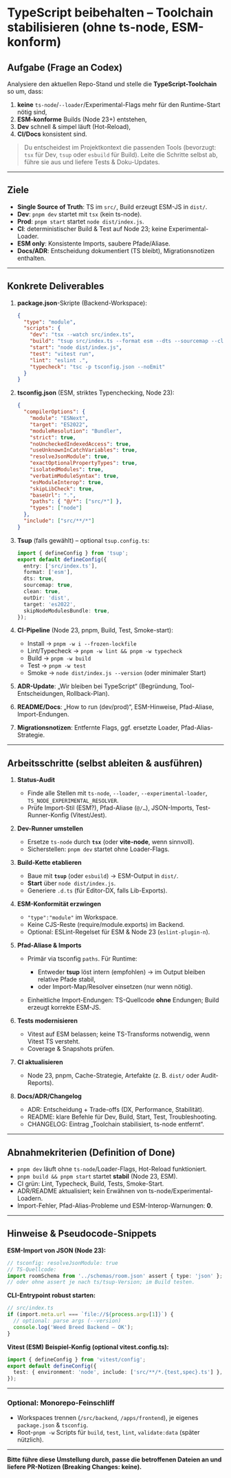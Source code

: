 # **TypeScript beibehalten – Toolchain stabilisieren (ohne ts-node, ESM-konform)**

## Aufgabe (Frage an Codex)

Analysiere den aktuellen Repo-Stand und stelle die **TypeScript-Toolchain** so um, dass:

1. **keine** `ts-node`/`--loader`/Experimental-Flags mehr für den Runtime-Start nötig sind,
2. **ESM-konforme** Builds (Node 23+) entstehen,
3. **Dev** schnell & simpel läuft (Hot-Reload),
4. **CI/Docs** konsistent sind.

> Du entscheidest im Projektkontext die passenden Tools (bevorzugt: `tsx` für Dev, `tsup` oder `esbuild` für Build). Leite die Schritte selbst ab, führe sie aus und liefere Tests & Doku-Updates.

---

## Ziele

- **Single Source of Truth**: TS im `src/`, Build erzeugt ESM-JS in `dist/`.
- **Dev**: `pnpm dev` startet mit `tsx` (kein ts-node).
- **Prod**: `pnpm start` startet `node dist/index.js`.
- **CI**: deterministischer Build & Test auf Node 23; keine Experimental-Loader.
- **ESM only**: Konsistente Imports, saubere Pfade/Aliase.
- **Docs/ADR**: Entscheidung dokumentiert (TS bleibt), Migrationsnotizen enthalten.

---

## Konkrete Deliverables

1. **package.json**-Skripte (Backend-Workspace):

   ```json
   {
     "type": "module",
     "scripts": {
       "dev": "tsx --watch src/index.ts",
       "build": "tsup src/index.ts --format esm --dts --sourcemap --clean",
       "start": "node dist/index.js",
       "test": "vitest run",
       "lint": "eslint .",
       "typecheck": "tsc -p tsconfig.json --noEmit"
     }
   }
   ```

2. **tsconfig.json** (ESM, striktes Typenchecking, Node 23):

   ```json
   {
     "compilerOptions": {
       "module": "ESNext",
       "target": "ES2022",
       "moduleResolution": "Bundler",
       "strict": true,
       "noUncheckedIndexedAccess": true,
       "useUnknownInCatchVariables": true,
       "resolveJsonModule": true,
       "exactOptionalPropertyTypes": true,
       "isolatedModules": true,
       "verbatimModuleSyntax": true,
       "esModuleInterop": true,
       "skipLibCheck": true,
       "baseUrl": ".",
       "paths": { "@/*": ["src/*"] },
       "types": ["node"]
     },
     "include": ["src/**/*"]
   }
   ```

3. **Tsup** (falls gewählt) – optional `tsup.config.ts`:

   ```ts
   import { defineConfig } from 'tsup';
   export default defineConfig({
     entry: ['src/index.ts'],
     format: ['esm'],
     dts: true,
     sourcemap: true,
     clean: true,
     outDir: 'dist',
     target: 'es2022',
     skipNodeModulesBundle: true,
   });
   ```

4. **CI-Pipeline** (Node 23, pnpm, Build, Test, Smoke-start):
   - Install → `pnpm -w i --frozen-lockfile`
   - Lint/Typecheck → `pnpm -w lint && pnpm -w typecheck`
   - Build → `pnpm -w build`
   - Test → `pnpm -w test`
   - Smoke → `node dist/index.js --version` (oder minimaler Start)

5. **ADR-Update**: „Wir bleiben bei TypeScript“ (Begründung, Tool-Entscheidungen, Rollback-Plan).

6. **README/Docs**: „How to run (dev/prod)“, ESM-Hinweise, Pfad-Aliase, Import-Endungen.

7. **Migrationsnotizen**: Entfernte Flags, ggf. ersetzte Loader, Pfad-Alias-Strategie.

---

## Arbeitsschritte (selbst ableiten & ausführen)

1. **Status-Audit**
   - Finde alle Stellen mit `ts-node`, `--loader`, `--experimental-loader`, `TS_NODE_EXPERIMENTAL_RESOLVER`.
   - Prüfe Import-Stil (ESM?), Pfad-Aliase (`@/…`), JSON-Imports, Test-Runner-Konfig (Vitest/Jest).

2. **Dev-Runner umstellen**
   - Ersetze `ts-node` durch **`tsx`** (oder **vite-node**, wenn sinnvoll).
   - Sicherstellen: `pnpm dev` startet ohne Loader-Flags.

3. **Build-Kette etablieren**
   - Baue mit **`tsup`** (oder `esbuild`) → ESM-Output in `dist/`.
   - **Start** über `node dist/index.js`.
   - Generiere `.d.ts` (für Editor-DX, falls Lib-Exports).

4. **ESM-Konformität erzwingen**
   - `"type":"module"` im Workspace.
   - Keine CJS-Reste (require/module.exports) im Backend.
   - Optional: ESLint-Regelset für ESM & Node 23 (`eslint-plugin-n`).

5. **Pfad-Aliase & Imports**
   - Primär via tsconfig `paths`. Für Runtime:
     - Entweder **tsup** löst intern (empfohlen) → im Output bleiben relative Pfade stabil,
     - oder Import-Map/Resolver einsetzen (nur wenn nötig).

   - Einheitliche Import-Endungen: TS-Quellcode **ohne** Endungen; Build erzeugt korrekte ESM-JS.

6. **Tests modernisieren**
   - Vitest auf ESM belassen; keine TS-Transforms notwendig, wenn Vitest TS versteht.
   - Coverage & Snapshots prüfen.

7. **CI aktualisieren**
   - Node 23, pnpm, Cache-Strategie, Artefakte (z. B. `dist/` oder Audit-Reports).

8. **Docs/ADR/Changelog**
   - ADR: Entscheidung + Trade-offs (DX, Performance, Stabilität).
   - README: klare Befehle für Dev, Build, Start, Test, Troubleshooting.
   - CHANGELOG: Eintrag „Toolchain stabilisiert, ts-node entfernt“.

---

## Abnahmekriterien (Definition of Done)

- `pnpm dev` läuft ohne `ts-node`/Loader-Flags, Hot-Reload funktioniert.
- `pnpm build && pnpm start` startet **stabil** (Node 23, ESM).
- CI grün: Lint, Typecheck, Build, Tests, Smoke-Start.
- ADR/README aktualisiert; kein Erwähnen von ts-node/Experimental-Loadern.
- Import-Fehler, Pfad-Alias-Probleme und ESM-Interop-Warnungen: **0**.

---

## Hinweise & Pseudocode-Snippets

**ESM-Import von JSON (Node 23):**

```ts
// tsconfig: resolveJsonModule: true
// TS-Quellcode:
import roomSchema from '../schemas/room.json' assert { type: 'json' };
// oder ohne assert je nach ts/tsup-Version; im Build testen.
```

**CLI-Entrypoint robust starten:**

```ts
// src/index.ts
if (import.meta.url === `file://${process.argv[1]}`) {
  // optional: parse args (--version)
  console.log('Weed Breed Backend – OK');
}
```

**Vitest (ESM) Beispiel-Konfig (optional vitest.config.ts):**

```ts
import { defineConfig } from 'vitest/config';
export default defineConfig({
  test: { environment: 'node', include: ['src/**/*.{test,spec}.ts'] },
});
```

---

### Optional: Monorepo-Feinschliff

- Workspaces trennen (`/src/backend`, `/apps/frontend`), je eigenes `package.json` & `tsconfig`.
- Root-`pnpm -w` Scripts für `build`, `test`, `lint`, `validate:data` (später nützlich).

---

**Bitte führe diese Umstellung durch, passe die betroffenen Dateien an und liefere PR-Notizen (Breaking Changes: keine).**
